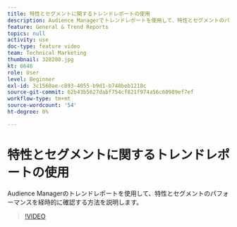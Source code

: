 ```yaml
---
title: 特性とセグメントに関するトレンドレポートの使用
description: Audience Managerでトレンドレポートを使用して、特性とセグメントのパフォーマンスを経時的に確認する方法を説明します。
feature: General & Trend Reports
topics: null
activity: use
doc-type: feature video
team: Technical Marketing
thumbnail: 328280.jpg
kt: 6646
role: User
level: Beginner
exl-id: 3c1560ae-c893-4055-b9d1-b748beb1218c
source-git-commit: 62b43b5627dabf754cf821f974a56c60989ef7ef
workflow-type: tm+mt
source-wordcount: '54'
ht-degree: 0%

---
```


# 特性とセグメントに関するトレンドレポートの使用

Audience Managerのトレンドレポートを使用して、特性とセグメントのパフォーマンスを経時的に確認する方法を説明します。

>[!VIDEO](https://video.tv.adobe.com/v/341014/?quality=12&learn=on&captions=jpn)
